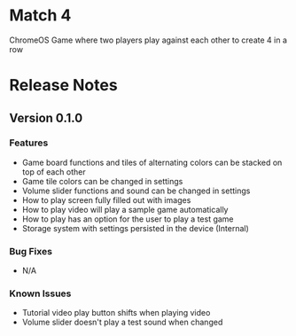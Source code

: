# Match 4
ChromeOS Game where two players play against each other to create 4 in a row


# Release Notes

## Version 0.1.0
### Features
* Game board functions and tiles of alternating colors can be stacked on top of each other
* Game tile colors can be changed in settings
* Volume slider functions and sound can be changed in settings
* How to play screen fully filled out with images
* How to play video will play a sample game automatically
* How to play has an option for the user to play a test game
* Storage system with settings persisted in the device (Internal)
  
### Bug Fixes
* N/A

### Known Issues
* Tutorial video play button shifts when playing video
* Volume slider doesn't play a test sound when changed
